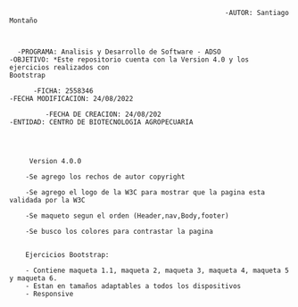 
                                                          -AUTOR: Santiago Montaño  

    
     
      -PROGRAMA: Analisis y Desarrollo de Software - ADSO                    -OBJETIVO: *Este repositorio cuenta con la Version 4.0 y los ejercicios realizados con                                                                                          Bootstrap
            
          -FICHA: 2558346                                                      -FECHA MODIFICACION: 24/08/2022
   
             -FECHA DE CREACION: 24/08/202                                         -ENTIDAD: CENTRO DE BIOTECNOLOGIA AGROPECUARIA                                                                      
                                                                                   
                                        
     
                 
         Version 4.0.0

        -Se agrego los rechos de autor copyright

        -Se agrego el logo de la W3C para mostrar que la pagina esta validada por la W3C

        -Se maqueto segun el orden (Header,nav,Body,footer)

        -Se busco los colores para contrastar la pagina
        
        
        Ejercicios Bootstrap:
        
        - Contiene maqueta 1.1, maqueta 2, maqueta 3, maqueta 4, maqueta 5 y maqueta 6.
        - Estan en tamaños adaptables a todos los dispositivos
        - Responsive
        
      


